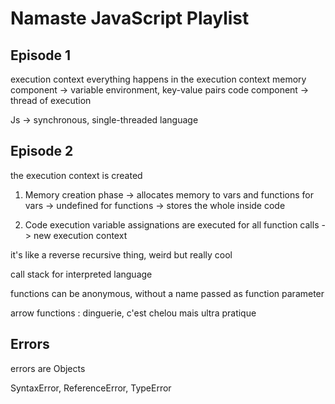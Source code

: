 # Namaste JavaScript Playlist

## Episode 1

execution context
everything happens in the execution context
memory component -> variable environment, key-value pairs
code component -> thread of execution

Js -> synchronous, single-threaded language

## Episode 2

the execution context is created
1. Memory creation phase -> allocates memory to vars and functions
    for vars -> undefined
    for functions -> stores the whole inside code

2. Code execution
    variable assignations are executed
    for all function calls -> new execution context

it's like a reverse recursive thing, weird but really cool

call stack for interpreted language


functions can be anonymous, without a name
passed as function parameter

arrow functions : dinguerie, c'est chelou mais ultra pratique


## Errors

errors are Objects

SyntaxError, ReferenceError, TypeError